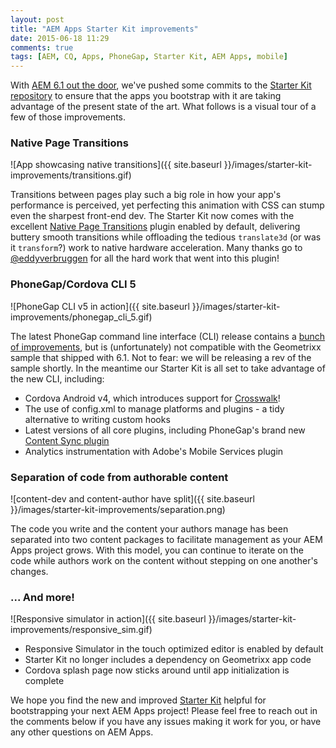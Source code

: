 ```yaml
---
layout: post
title: "AEM Apps Starter Kit improvements"
date: 2015-06-18 11:29
comments: true
tags: [AEM, CQ, Apps, PhoneGap, Starter Kit, AEM Apps, mobile]
---
```

With [AEM 6.1 out the door](https://docs.adobe.com/docs/en/aem/6-1/release-notes.html), we've pushed some commits to the [Starter Kit repository](https://github.com/Adobe-Marketing-Cloud-Apps/aem-phonegap-starter-kit) to ensure that the apps you bootstrap with it are taking advantage of the present state of the art. What follows is a visual tour of a few of those improvements.


### Native Page Transitions

![App showcasing native transitions]({{ site.baseurl }}/images/starter-kit-improvements/transitions.gif)

Transitions between pages play such a big role in how your app's performance is perceived, yet perfecting this animation with CSS can stump even the sharpest front-end dev. The Starter Kit now comes with the excellent [Native Page Transitions](https://github.com/Telerik-Verified-Plugins/NativePageTransitions) plugin enabled by default, delivering buttery smooth transitions while offloading the tedious `translate3d` (or was it `transform`?) work to native hardware acceleration. Many thanks go to [@eddyverbruggen](https://twitter.com/eddyverbruggen) for all the hard work that went into this plugin!

<!-- more -->


### PhoneGap/Cordova CLI 5

![PhoneGap CLI v5 in action]({{ site.baseurl }}/images/starter-kit-improvements/phonegap_cli_5.gif)

The latest PhoneGap command line interface (CLI) release contains a [bunch of improvements](http://phonegap.com/blog/2015/04/28/phonegap-cli-5.0.0-0.27.0/), but is (unfortunately) not compatible with the Geometrixx sample that shipped with 6.1. Not to fear: we will be releasing a rev of the sample shortly. In the meantime our Starter Kit is all set to take advantage of the new CLI, including:

- Cordova Android v4, which introduces support for [Crosswalk](https://crosswalk-project.org/)!
- The use of config.xml to manage platforms and plugins - a tidy alternative to writing custom hooks
- Latest versions of all core plugins, including PhoneGap's brand new [Content Sync plugin](https://github.com/phonegap/phonegap-plugin-contentsync)
- Analytics instrumentation with Adobe's Mobile Services plugin


### Separation of code from authorable content

![content-dev and content-author have split]({{ site.baseurl }}/images/starter-kit-improvements/separation.png)

The code you write and the content your authors manage has been separated into two content packages to facilitate management as your AEM Apps project grows. With this model, you can continue to iterate on the code while authors work on the content without stepping on one another's changes.


### ... And more!

![Responsive simulator in action]({{ site.baseurl }}/images/starter-kit-improvements/responsive_sim.gif)

- Responsive Simulator in the touch optimized editor is enabled by default
- Starter Kit no longer includes a dependency on Geometrixx app code
- Cordova splash page now sticks around until app initialization is complete


We hope you find the new and improved [Starter Kit](https://github.com/Adobe-Marketing-Cloud-Apps/aem-phonegap-starter-kit) helpful for bootstrapping your next AEM Apps project! Please feel free to reach out in the comments below if you have any issues making it work for you, or have any other questions on AEM Apps.

